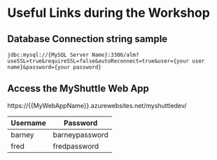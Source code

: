 # Useful Links during the Workshop


## Database Connection string sample

```jdbc:mysql://{MySQL Server Name}:3306/alm?useSSL=true&requireSSL=false&autoReconnect=true&user={your user name}&password={your password}```

## Access the MyShuttle Web App

https://{{MyWebAppName}}.azurewebsites.net/myshuttledev/

|Username |Password |
|---------|---------|
|barney   | barneypassword |
|fred     | fredpassword   |
